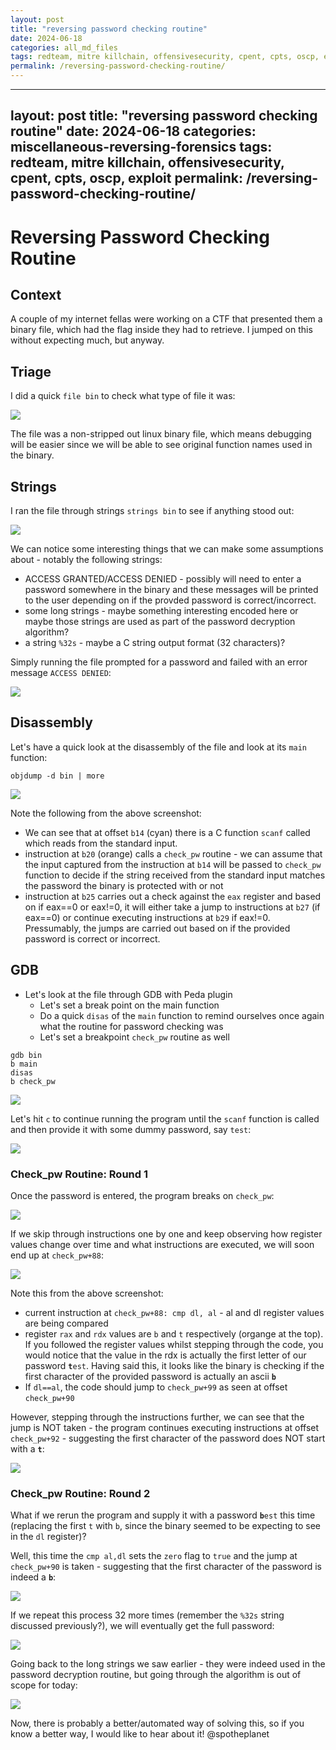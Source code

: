 ```yaml
---
layout: post
title: "reversing password checking routine"
date: 2024-06-18
categories: all_md_files
tags: redteam, mitre killchain, offensivesecurity, cpent, cpts, oscp, exploit
permalink: /reversing-password-checking-routine/
---
```


---
layout: post
title: "reversing password checking routine"
date: 2024-06-18
categories: miscellaneous-reversing-forensics
tags: redteam, mitre killchain, offensivesecurity, cpent, cpts, oscp, exploit
permalink: /reversing-password-checking-routine/
---

# Reversing Password Checking Routine

## Context

A couple of my internet fellas were working on a CTF that presented them a binary file, which had the flag inside they had to retrieve. I jumped on this without expecting much, but anyway.

## Triage

I did a quick `file bin` to check what type of file it was:

![](<../.gitbook/assets/Screenshot from 2018-12-19 12-43-29.png>)

The file was a non-stripped out linux binary file, which means debugging will be easier since we will be able to see original function names used in the binary.

## Strings

I ran the file through strings `strings bin` to see if anything stood out:

![](<../.gitbook/assets/Screenshot from 2018-12-19 12-47-01.png>)

We can notice some interesting things that we can make some assumptions about - notably the following strings:

* ACCESS GRANTED/ACCESS DENIED - possibly will need to enter a password somewhere in the binary and these messages will be printed to the user depending on if the provded password is correct/incorrect.
* some long strings - maybe something interesting encoded here or maybe those strings are used as part of the password decryption algorithm?
* a string `%32s` - maybe a C string output format (32 characters)?

Simply running the file prompted for a password and failed with an error message `ACCESS DENIED`:

![](<../.gitbook/assets/Screenshot from 2018-12-19 12-47-37.png>)

## Disassembly

Let's have a quick look at the disassembly of the file and look at its `main` function:

```
objdump -d bin | more
```

![](<../.gitbook/assets/Screenshot from 2018-12-19 13-22-04.png>)

Note the following from the above screenshot:

* We can see that at offset `b14` (cyan) there is a C function `scanf` called which reads from the standard input.
* instruction at `b20` (orange) calls a `check_pw` routine - we can assume that the input captured from the instruction at `b14` will be passed to `check_pw` function to decide if the string received from the standard input matches the password the binary is protected with or not
* instruction at `b25` carries out a check against the `eax` register and based on if eax==0 or eax!=0, it will  either take a jump to instructions at `b27` (if eax==0) or continue executing instructions at `b29` if eax!=0. Pressumably, the jumps are carried out based on if the provided password is correct or incorrect.

## GDB

* Let's look at the file through GDB with Peda plugin
  * Let's set a break point on the main function&#x20;
  * Do a quick `disas` of the `main` function to remind ourselves once again what the routine for password checking was
  * Let's set a breakpoint `check_pw` routine as well

```
gdb bin
b main
disas
b check_pw
```

![](<../.gitbook/assets/Screenshot from 2018-12-19 13-29-31 (1).png>)

Let's hit `c` to continue running the program until the `scanf` function is called and then provide it with some dummy password, say `test`:

![](<../.gitbook/assets/Screenshot from 2018-12-19 14-27-02.png>)

### Check\_pw Routine: Round 1

Once the password is entered, the program breaks on `check_pw`:

![](<../.gitbook/assets/Screenshot from 2018-12-19 13-30-49.png>)

If we skip through instructions one by one and keep observing how register values change over time and what instructions are executed, we will soon end up at `check_pw+88`:

![](<../.gitbook/assets/Screenshot from 2018-12-19 13-33-13.png>)

Note this from the above screenshot:

* current instruction at `check_pw+88: cmp dl, al` - al and dl register values are being compared
* register `rax` and `rdx` values are `b` and `t` respectively (organge at the top). If you followed the register values whilst stepping through the code, you would notice that the value in the rdx is actually the first letter of our password **`t`**`est`. Having said this, it looks like the binary is checking if the first character of the  provided password is actually an ascii **`b`**
* If `dl==al`, the code should jump to `check_pw+99` as seen at offset `check_pw+90`

However, stepping through the instructions further, we can see that the jump is NOT taken - the program continues executing instructions at offset `check_pw+92` - suggesting the first character of the password does NOT start with a **`t`**:

![](<../.gitbook/assets/Screenshot from 2018-12-19 13-43-00.png>)

### Check\_pw Routine: Round 2

What if we rerun the program and supply it with a password **`b`**`est` this time (replacing the first `t` with `b`, since the binary seemed to be expecting to see in the `dl` register)?

Well, this time the `cmp al,dl` sets the `zero` flag to `true` and the jump at `check_pw+90` is taken - suggesting that the first character of the password is indeed a **`b`**:

![](<../.gitbook/assets/Screenshot from 2018-12-19 13-38-14.png>)

If we repeat this process 32 more times (remember the `%32s` string discussed previously?), we will eventually get the full password:

![](<../.gitbook/assets/Screenshot from 2018-12-19 13-43-39.png>)

Going back to the long strings we saw earlier - they were indeed used in the password decryption routine, but going through the algorithm is out of scope for today:

![](<../.gitbook/assets/Screenshot from 2018-12-19 14-47-40.png>)

Now, there is probably a better/automated way of solving this, so if you know a better way, I would like to hear about it!
@spotheplanet
